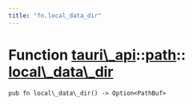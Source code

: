 ```yaml
---
title: "fn.local_data_dir"
---
```


# Function [tauri\\\_api](/docs/api/rust/tauri\_api/../index.html)::​[path](/docs/api/rust/tauri\_api/index.html)::​[local\\\_data\\\_dir](/docs/api/rust/tauri\_api/)

    pub fn local\_data\_dir() -> Option<PathBuf>

      